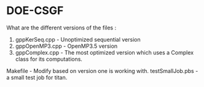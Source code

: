 # DOE-CSGF

What are the different versions of the files : 
1) gppKerSeq.cpp - Unoptimized sequential version
2) gppOpenMP3.cpp - OpenMP3.5 version
3) gppComplex.cpp - The most optimized version which uses a Complex class for its computations.

Makefile - Modify based on version one is working with.
testSmallJob.pbs - a small test job for titan.  
